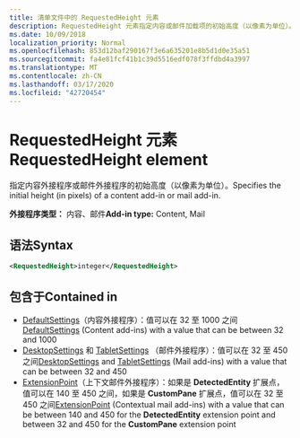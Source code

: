 ```yaml
---
title: 清单文件中的 RequestedHeight 元素
description: RequestedHeight 元素指定内容或邮件加载项的初始高度（以像素为单位）。
ms.date: 10/09/2018
localization_priority: Normal
ms.openlocfilehash: 853d12baf290167f3e6a635201e8b5d1d0e35a51
ms.sourcegitcommit: fa4e81fcf41b1c39d5516edf078f3ffdbd4a3997
ms.translationtype: MT
ms.contentlocale: zh-CN
ms.lasthandoff: 03/17/2020
ms.locfileid: "42720454"
---
```

# <a name="requestedheight-element"></a><span data-ttu-id="38098-103">RequestedHeight 元素</span><span class="sxs-lookup"><span data-stu-id="38098-103">RequestedHeight element</span></span>

<span data-ttu-id="38098-104">指定内容外接程序或邮件外接程序的初始高度（以像素为单位）。</span><span class="sxs-lookup"><span data-stu-id="38098-104">Specifies the initial height (in pixels) of a content add-in or mail add-in.</span></span> 

<span data-ttu-id="38098-105">**外接程序类型：** 内容、邮件</span><span class="sxs-lookup"><span data-stu-id="38098-105">**Add-in type:** Content, Mail</span></span>

## <a name="syntax"></a><span data-ttu-id="38098-106">语法</span><span class="sxs-lookup"><span data-stu-id="38098-106">Syntax</span></span>

```XML
<RequestedHeight>integer</RequestedHeight>
```

## <a name="contained-in"></a><span data-ttu-id="38098-107">包含于</span><span class="sxs-lookup"><span data-stu-id="38098-107">Contained in</span></span>

- <span data-ttu-id="38098-108">[DefaultSettings](defaultsettings.md)（内容外接程序）：值可以在 32 至 1000 之间</span><span class="sxs-lookup"><span data-stu-id="38098-108">[DefaultSettings](defaultsettings.md) (Content add-ins) with a value that can be between 32 and 1000</span></span>
- <span data-ttu-id="38098-109">[DesktopSettings](desktopsettings.md) 和 [TabletSettings](tabletsettings.md) （邮件外接程序）：值可以在 32 至 450 之间</span><span class="sxs-lookup"><span data-stu-id="38098-109">[DesktopSettings](desktopsettings.md) and [TabletSettings](tabletsettings.md) (Mail add-ins) with a value that can be between 32 and 450</span></span>
- <span data-ttu-id="38098-110">[ExtensionPoint](extensionpoint.md)（上下文邮件外接程序）：如果是 **DetectedEntity** 扩展点，值可以在 140 至 450 之间，如果是 **CustomPane** 扩展点，值可以在 32 至 450 之间</span><span class="sxs-lookup"><span data-stu-id="38098-110">[ExtensionPoint](extensionpoint.md) (Contextual mail add-ins) with a value that can be between 140 and 450 for the **DetectedEntity** extension point and between 32 and 450 for the **CustomPane** extension point</span></span>
